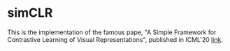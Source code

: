 # simCLR
This is the implementation of the famous pape, "A Simple Framework for Contrastive Learning of Visual Representations", published in ICML'20 [link](https://arxiv.org/pdf/2002.05709.pdf).
